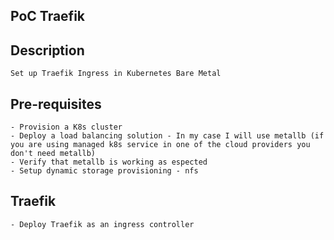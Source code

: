 

## PoC Traefik


## Description
    Set up Traefik Ingress in Kubernetes Bare Metal


## Pre-requisites      
    - Provision a K8s cluster
    - Deploy a load balancing solution - In my case I will use metallb (if you are using managed k8s service in one of the cloud providers you don't need metallb)
    - Verify that metallb is working as espected
    - Setup dynamic storage provisioning - nfs


## Traefik
    - Deploy Traefik as an ingress controller



